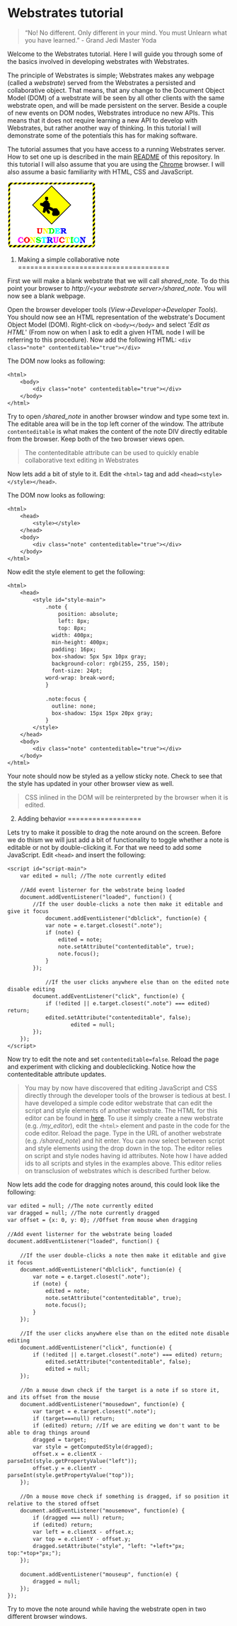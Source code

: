 Webstrates tutorial
===================

> “No! No different. Only different in your mind. You must Unlearn what you have learned.”
> \- Grand Jedi Master Yoda

Welcome to the Webstrates tutorial. Here I will guide you through some of the basics involved in developing webstrates with Webstrates.

The principle of Webstrates is simple; Webstrates makes any webpage (called a *webstrate*) served from the Webstrates a persisted and collaborative object. That means, that any change to the Document Object Model (DOM) of a webstrate will be seen by all other clients with the same webstrate open, and will be made persistent on the server. Beside a couple of new events on DOM nodes, Webstrates introduce no new APIs. This means that it does not require learning a new API to develop with Webstrates, but rather another way of thinking.
In this tutorial I will demonstrate some of the potentials this has for making software.

The tutorial assumes that you have access to a running Webstrates server. How to set one up is described in the main [README](https://github.com/cklokmose/Webstrates) of this repository. In this tutorial I will also assume that you are using the [Chrome](https://www.google.com/chrome/) browser. I will also assume a basic familiarity with HTML, CSS and JavaScript.

![Under construction!](Under_construction_graphic.gif)
  
  
1. Making a simple collaborative note
=====================================

First we will make a blank webstrate that we will call *shared\_note*. To do this point your browser to *http://\<your webstrate server\>/shared\_note*. You will now see a blank webpage.

Open the browser developer tools (*View->Developer->Developer Tools*). 
You should now see an HTML representation of the webstrate's Document Object Model (DOM).
Right-click on `<body></body>` and select '*Edit as HTML*' (From now on when I ask to edit a given HTML node I will be referring to this procedure). Now add the following HTML: `<div class="note" contenteditable="true"></div>` 

The DOM now looks as following:
  
	<html>
		<body>
			<div class="note" contenteditable="true"></div>
		</body>
	</html>
	
Try to open */shared\_note* in another browser window and type some text in. The editable area will be in the top left corner of the window. The attribute `contenteditable` is what makes the content of the note DIV directly editable from the browser. Keep both of the two browser views open.

> The contenteditable attribute can be used to quickly enable collaborative text editing in Webstrates

Now lets add a bit of style to it. Edit the `<html>` tag and add `<head><style></style></head>`.

The DOM now looks as following:

	<html>
		<head>
			<style></style>
		</head>
		<body>
			<div class="note" contenteditable="true"></div>
		</body>
	</html>
	
Now edit the style element to get the following:

	<html>
		<head>
			<style id="style-main">
				.note {
					position: absolute;
					left: 8px;
					top: 8px;
				  width: 400px;
				  min-height: 400px;
				  padding: 16px;
				  box-shadow: 5px 5px 10px gray;
				  background-color: rgb(255, 255, 150);
				  font-size: 24pt;
  				word-wrap: break-word;
				}
  
				.note:focus {
				  outline: none;  
				  box-shadow: 15px 15px 20px gray;
				}
			</style>
		</head>
		<body>
			<div class="note" contenteditable="true"></div>
		</body>
	</html>

Your note should now be styled as a yellow sticky note. Check to see that the style has updated in your other browser view as well.

> CSS inlined in the DOM will be reinterpreted by the browser when it is edited.

2. Adding behavior
==================

Lets try to make it possible to drag the note around on the screen. Before we do thism we will just add a bit of functionality to toggle whether a note is editable or not by double-clicking it.
For that we need to add some JavaScript. Edit `<head>` and insert the following:

	<script id="script-main">
		var edited = null; //The note currently edited

		//Add event listerner for the webstrate being loaded
		document.addEventListener("loaded", function() {
		  	//If the user double-clicks a note then make it editable and give it focus
				document.addEventListener("dblclick", function(e) {
		      	var note = e.target.closest(".note");
		      	if (note) {
		          	edited = note;
		        	note.setAttribute("contenteditable", true);
		          	note.focus();
		       	}
		  	});
				
				//If the user clicks anywhere else than on the edited note disable editing
		  	document.addEventListener("click", function(e) {
		      	if (!edited || e.target.closest(".note") === edited) return;
		      	edited.setAttribute("contenteditable", false);
						edited = null;
		    });
		});
	</script>

Now try to edit the note and set `contenteditable=false`. Reload the page and experiment with clicking and doubleclicking. Notice how the contenteditable attribute updates.

> You may by now have discovered that editing JavaScript and CSS directly through the developer tools of the browser is tedious at best. I have developed a simple code editor webstrate that can edit the script and style elements of another webstrate. The HTML for this editor can be found in [here](webstrates/editor.html). To use it simply create a new webstrate (e.g. */my\_editor*), edit the `<html>` element and paste in the code for the code editor. Reload the page. Type in the URL of another webstrate (e.g. */shared\_note*) and hit enter. You can now select between script and style elements using the drop down in the top. The editor relies on script and style nodes having id attributes. Note how I have added ids to all scripts and styles in the examples above. This editor relies on transclusion of webstrates which is described further below.

Now lets add the code for dragging notes around, this could look like the following:

	var edited = null; //The note currently edited
	var dragged = null; //The note currently dragged
	var offset = {x: 0, y: 0}; //Offset from mouse when dragging

	//Add event listerner for the webstrate being loaded
	document.addEventListener("loaded", function() {

		//If the user double-clicks a note then make it editable and give it focus
		document.addEventListener("dblclick", function(e) {
			var note = e.target.closest(".note");
			if (note) {
				edited = note;
				note.setAttribute("contenteditable", true);
				note.focus();
			}
		});
				
		//If the user clicks anywhere else than on the edited note disable editing
		document.addEventListener("click", function(e) {
			if (!edited || e.target.closest(".note") === edited) return;
				edited.setAttribute("contenteditable", false);
				edited = null;
		});
  
	  	//On a mouse down check if the target is a note if so store it, and its offset from the mouse
	  	document.addEventListener("mousedown", function(e) {
	      	var target = e.target.closest(".note");
	    	if (target===null) return;
	      	if (edited) return; //If we are editing we don't want to be able to drag things around
	      	dragged = target;
	      	var style = getComputedStyle(dragged);
	    	offset.x = e.clientX - parseInt(style.getPropertyValue("left"));
	      	offset.y = e.clientY - parseInt(style.getPropertyValue("top"));
	  	});
  
	  	//On a mouse move check if something is dragged, if so position it relative to the stored offset
	  	document.addEventListener("mousemove", function(e) {
	      	if (dragged === null) return;
			if (edited) return;
	      	var left = e.clientX - offset.x;
	      	var top = e.clientY - offset.y;
	      	dragged.setAttribute("style", "left: "+left+"px; top:"+top+"px;");
	  	});
  
	  	document.addEventListener("mouseup", function(e) {
	    	dragged = null;
	  	});
	});

Try to move the note around while having the webstrate open in two different browser windows.

